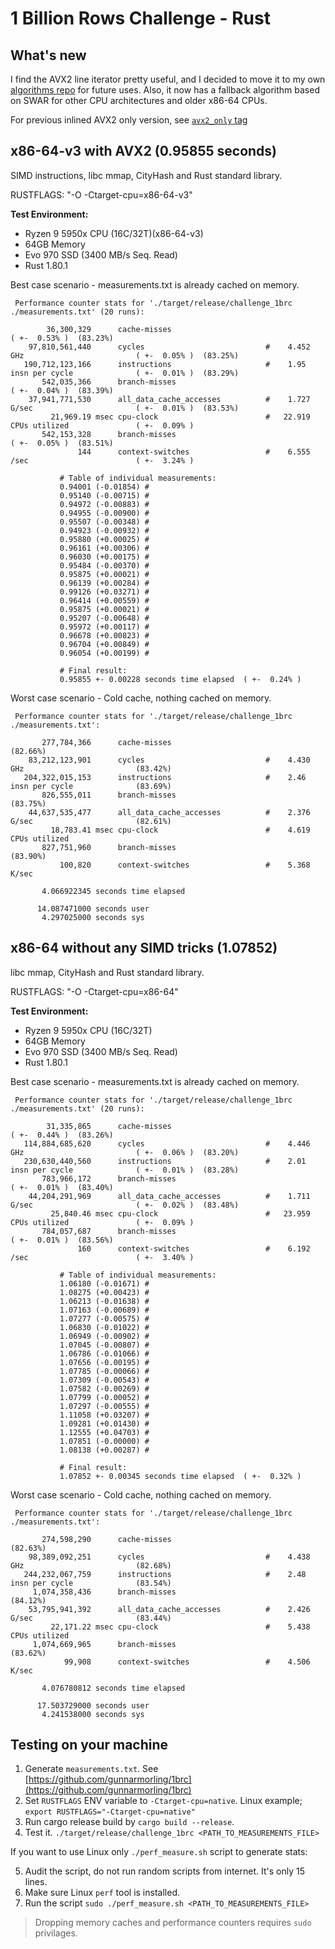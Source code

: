 # 1 Billion Rows Challenge - Rust

## What's new

I find the AVX2 line iterator pretty useful, and I decided to move it to my own [algorithms repo](https://github.com/SuperioOne/algorithms) for future uses.
Also, it now has a fallback algorithm based on SWAR for other CPU architectures and older x86-64 CPUs.

For previous inlined AVX2 only version, see [`avx2_only` tag](https://github.com/SuperioOne/1brc/tree/avx2_only)

## x86-64-v3 with AVX2 (0.95855 seconds)

SIMD instructions, libc mmap, CityHash and Rust standard library.

RUSTFLAGS: "-O -Ctarget-cpu=x86-64-v3"

**Test Environment:**
- Ryzen 9 5950x CPU (16C/32T)(x86-64-v3)
- 64GB Memory
- Evo 970 SSD (3400 MB/s Seq. Read)
- Rust 1.80.1

Best case scenario - measurements.txt is already cached on memory.
```
 Performance counter stats for './target/release/challenge_1brc ./measurements.txt' (20 runs):

        36,300,329      cache-misses                                                            ( +-  0.53% )  (83.23%)
    97,810,561,440      cycles                           #    4.452 GHz                         ( +-  0.05% )  (83.25%)
   190,712,123,166      instructions                     #    1.95  insn per cycle              ( +-  0.01% )  (83.29%)
       542,035,366      branch-misses                                                           ( +-  0.04% )  (83.39%)
    37,941,771,530      all_data_cache_accesses          #    1.727 G/sec                       ( +-  0.01% )  (83.53%)
         21,969.19 msec cpu-clock                        #   22.919 CPUs utilized               ( +-  0.09% )
       542,153,328      branch-misses                                                           ( +-  0.05% )  (83.51%)
               144      context-switches                 #    6.555 /sec                        ( +-  3.24% )

           # Table of individual measurements:
           0.94001 (-0.01854) #
           0.95140 (-0.00715) #
           0.94972 (-0.00883) #
           0.94955 (-0.00900) #
           0.95507 (-0.00348) #
           0.94923 (-0.00932) #
           0.95880 (+0.00025) #
           0.96161 (+0.00306) #
           0.96030 (+0.00175) #
           0.95484 (-0.00370) #
           0.95875 (+0.00021) #
           0.96139 (+0.00284) #
           0.99126 (+0.03271) #
           0.96414 (+0.00559) #
           0.95875 (+0.00021) #
           0.95207 (-0.00648) #
           0.95972 (+0.00117) #
           0.96678 (+0.00823) #
           0.96704 (+0.00849) #
           0.96054 (+0.00199) #

           # Final result:
           0.95855 +- 0.00228 seconds time elapsed  ( +-  0.24% )

```

Worst case scenario - Cold cache, nothing cached on memory.
```
 Performance counter stats for './target/release/challenge_1brc ./measurements.txt':

       277,784,366      cache-misses                                                            (82.66%)
    83,212,123,901      cycles                           #    4.430 GHz                         (83.42%)
   204,322,015,153      instructions                     #    2.46  insn per cycle              (83.69%)
       826,555,011      branch-misses                                                           (83.75%)
    44,637,535,477      all_data_cache_accesses          #    2.376 G/sec                       (82.61%)
         18,783.41 msec cpu-clock                        #    4.619 CPUs utilized
       827,751,960      branch-misses                                                           (83.90%)
           100,820      context-switches                 #    5.368 K/sec

       4.066922345 seconds time elapsed

      14.087471000 seconds user
       4.297025000 seconds sys
```

## x86-64 without any SIMD tricks (1.07852)

libc mmap, CityHash and Rust standard library.

RUSTFLAGS: "-O -Ctarget-cpu=x86-64"

**Test Environment:**
- Ryzen 9 5950x CPU (16C/32T)
- 64GB Memory
- Evo 970 SSD (3400 MB/s Seq. Read)
- Rust 1.80.1

Best case scenario - measurements.txt is already cached on memory.
```
 Performance counter stats for './target/release/challenge_1brc ./measurements.txt' (20 runs):

        31,335,865      cache-misses                                                            ( +-  0.44% )  (83.26%)
   114,884,685,620      cycles                           #    4.446 GHz                         ( +-  0.06% )  (83.20%)
   230,630,440,560      instructions                     #    2.01  insn per cycle              ( +-  0.01% )  (83.28%)
       783,966,172      branch-misses                                                           ( +-  0.01% )  (83.40%)
    44,204,291,969      all_data_cache_accesses          #    1.711 G/sec                       ( +-  0.02% )  (83.48%)
         25,840.46 msec cpu-clock                        #   23.959 CPUs utilized               ( +-  0.09% )
       784,057,687      branch-misses                                                           ( +-  0.01% )  (83.56%)
               160      context-switches                 #    6.192 /sec                        ( +-  3.40% )

           # Table of individual measurements:
           1.06180 (-0.01671) #
           1.08275 (+0.00423) #
           1.06213 (-0.01638) #
           1.07163 (-0.00689) #
           1.07277 (-0.00575) #
           1.06830 (-0.01022) #
           1.06949 (-0.00902) #
           1.07045 (-0.00807) #
           1.06786 (-0.01066) #
           1.07656 (-0.00195) #
           1.07785 (-0.00066) #
           1.07309 (-0.00543) #
           1.07582 (-0.00269) #
           1.07799 (-0.00052) #
           1.07297 (-0.00555) #
           1.11058 (+0.03207) #
           1.09281 (+0.01430) #
           1.12555 (+0.04703) #
           1.07851 (-0.00000) #
           1.08138 (+0.00287) #

           # Final result:
           1.07852 +- 0.00345 seconds time elapsed  ( +-  0.32% )
```

Worst case scenario - Cold cache, nothing cached on memory.
```
 Performance counter stats for './target/release/challenge_1brc ./measurements.txt':

       274,598,290      cache-misses                                                            (82.63%)
    98,389,092,251      cycles                           #    4.438 GHz                         (82.68%)
   244,232,067,759      instructions                     #    2.48  insn per cycle              (83.54%)
     1,074,358,436      branch-misses                                                           (84.12%)
    53,795,941,392      all_data_cache_accesses          #    2.426 G/sec                       (83.44%)
         22,171.22 msec cpu-clock                        #    5.438 CPUs utilized
     1,074,669,965      branch-misses                                                           (83.62%)
            99,908      context-switches                 #    4.506 K/sec

       4.076780812 seconds time elapsed

      17.503729000 seconds user
       4.241538000 seconds sys
```

## Testing on your machine

1. Generate `measurements.txt`. See [https://github.com/gunnarmorling/1brc](https://github.com/gunnarmorling/1brc)
2. Set `RUSTFLAGS` ENV variable to `-Ctarget-cpu=native`. Linux example; `export RUSTFLAGS="-Ctarget-cpu=native"`
3. Run cargo release build by `cargo build --release`.
4. Test it. `./target/release/challenge_1brc <PATH_TO_MEASUREMENTS_FILE>`

If you want to use Linux only `./perf_measure.sh` script to generate stats:

5. Audit the script, do not run random scripts from internet. It's only 15 lines.
6. Make sure Linux `perf` tool is installed.
7. Run the script `sudo ./perf_measure.sh <PATH_TO_MEASUREMENTS_FILE>` 

> Dropping memory caches and performance counters requires `sudo` privilages.

